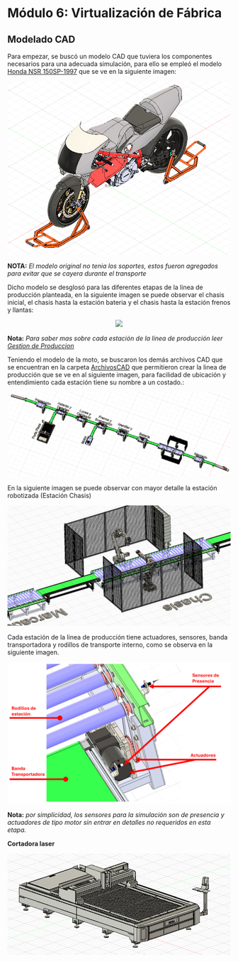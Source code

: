 # Módulo 6: Virtualización de Fábrica

## Modelado CAD 

Para empezar, se buscó un modelo CAD que tuviera los componentes necesarios para una adecuada simulación, para ello se empleó el modelo [Honda NSR 150SP-1997](https://grabcad.com/library/honda-nsr-150sp-1997-1) que se ve en la siguiente imagen:

<div align='center'>
  <img src='https://github.com/natc27/Blue-energy-landing/blob/main/Multimedia/Moto_CAD.png'>
</div>

**NOTA:** _El modelo original no tenia los soportes, estos fueron agregados para evitar que se cayera durante el transporte_

Dicho modelo se desglosó para las diferentes etapas de la linea de producción planteada, en la siguiente imagen se puede observar el chasis inicial, el chasis hasta la estación bateria y el chasis hasta la estación frenos y llantas:

<div align='center'>
  <img src='https://github.com/natc27/Blue-energy-landing/blob/main/Multimedia/Moto_Partes_CAD.png'>
</div>

**Nota:** _Para saber mas sobre cada estación de la linea de producción leer [Gestion de Produccion](https://github.com/antorresca/Blue-Energy-Bikes/tree/main/Gestion_Produccion)_

Teniendo el modelo de la moto, se buscaron los demás archivos CAD que se encuentran en la carpeta [ArchivosCAD](ArchivosCAD) que permitieron crear la linea de producción que se ve en al siguiente imagen, para facilidad de ubicación y entendimiento cada estación tiene su nombre a un costado.:

<div align='center'>
  <img src='https://github.com/natc27/Blue-energy-landing/blob/main/Multimedia/ModeloCAD_Fusion.png'>
</div>

En la siguiente imagen se puede observar con mayor detalle la estación robotizada (Estación Chasis)

<div align='center'>
  <img src='https://github.com/natc27/Blue-energy-landing/blob/main/Multimedia/ModeloCAD_Fusion_Detalle.png'>
</div>

Cada estación de la linea de producción tiene actuadores, sensores, banda transportadora y rodillos de transporte interno, como se observa en la siguiente imagen.

<div align='center'>
  <img src='https://github.com/natc27/Blue-energy-landing/blob/main/Multimedia/ModeloCAD_SyA.png'>
</div>

**Nota:** _por simplicidad, los sensores para la simulación son de presencia y actuadores de tipo motor sin entrar en detalles no requeridos en esta etapa._


**Cortadora laser**

<div align='center'>
  <img src='https://github.com/natc27/Blue-energy-landing/blob/main/Multimedia/Corte_Laser_CAD.png'>
</div>
